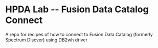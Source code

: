# HPDA Lab -- Fusion Data Catalog Connect

A repo for recipes of how to connect to Fusion Data Catalog (formerly Spectrum Discver) using DB2wh driver
